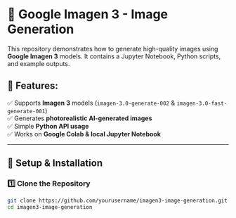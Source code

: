 # 🚀 Google Imagen 3 - Image Generation

This repository demonstrates how to generate high-quality images using **Google Imagen 3** models. It contains a Jupyter Notebook, Python scripts, and example outputs.

## 📌 Features:
✅ Supports **Imagen 3** models (`imagen-3.0-generate-002` & `imagen-3.0-fast-generate-001`)  
✅ Generates **photorealistic AI-generated images**  
✅ Simple **Python API usage**  
✅ Works on **Google Colab & local Jupyter Notebook**


---

## 🎯 **Setup & Installation**
### 1️⃣ Clone the Repository  
```sh
git clone https://github.com/yourusername/imagen3-image-generation.git
cd imagen3-image-generation
